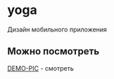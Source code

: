 # yoga
Дизайн мобильного приложения

## Можно посмотреть

[DEMO-PIC](https://elirena.github.io/yoga/) - смотреть


